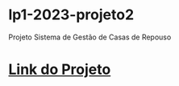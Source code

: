# lp1-2023-projeto2
Projeto Sistema de Gestão de Casas de Repouso
##
<!-- [Template do projeto](https://docs.google.com/document/d/1LS8nOuGdey9ChMjR08rJ63_rH3Dg3pOA/edit?usp=sharing&ouid=105481745731114838359&rtpof=true&sd=true) -->

# [Link do Projeto](https://docs.google.com/document/d/1LS8nOuGdey9ChMjR08rJ63_rH3Dg3pOA/edit#heading=h.gjdgxs)
